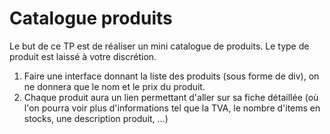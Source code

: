 Catalogue produits
==================

Le but de ce TP est de réaliser un mini catalogue de produits. Le type de produit est laissé à votre discrétion.

1. Faire une interface donnant la liste des produits (sous forme de div), on ne donnera que le nom et le prix du produit.
2. Chaque produit aura un lien permettant d'aller sur sa fiche détaillée (où l'on pourra voir plus d'informations tel que la TVA, le nombre d'items en stocks, une description produit, ...)
